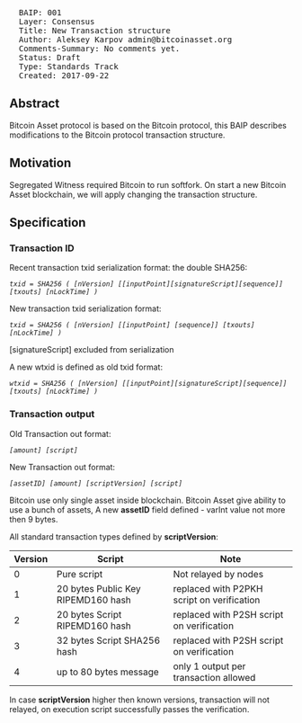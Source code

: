 <pre>
  BAIP: 001
  Layer: Consensus 
  Title: New Transaction structure
  Author: Aleksey Karpov admin@bitcoinasset.org
  Comments-Summary: No comments yet.
  Status: Draft
  Type: Standards Track
  Created: 2017-09-22
</pre>

Abstract
--------

Bitcoin Asset protocol is based on the Bitcoin protocol, this BAIP describes modifications to the Bitcoin protocol transaction structure.

Motivation
----------
Segregated Witness required Bitcoin to run softfork. On start a new Bitcoin Asset blockchain, we will apply changing the transaction structure.



Specification
-------------

### Transaction ID

Recent transaction txid serialization format: the double SHA256:

_`txid = SHA256 ( [nVersion] [[inputPoint][signatureScript][sequence]] [txouts] [nLockTime] )`_
    
New transaction txid serialization format: 

_`txid = SHA256 ( [nVersion] [[inputPoint] [sequence]] [txouts] [nLockTime] )`_

[signatureScript] excluded from serialization

A new wtxid is defined as old txid format:

_`wtxid = SHA256 ( [nVersion] [[inputPoint][signatureScript][sequence]] [txouts] [nLockTime] )`_


### Transaction output

Old Transaction out  format:

_`[amount] [script]`_

New Transaction out  format:

_`[assetID] [amount] [scriptVersion] [script]`_

Bitcoin use only single asset inside blockchain. Bitcoin Asset give ability to use a bunch of assets, A new **assetID** field defined - varInt value not more then 9 bytes.

All standard transaction types defined by **scriptVersion**:


|   Version |  Script                     | Note |
| --------- | ----------------------------| -----|
|    0      | Pure script                 | Not relayed by nodes |
| 1 | 20 bytes Public Key RIPEMD160 hash| replaced with P2PKH script on verification |
|2 | 20 bytes Script RIPEMD160 hash | replaced with P2SH script on verification |
|3 | 32 bytes Script SHA256 hash |  replaced with P2SH script on verification |
|4 | up to 80 bytes message | only 1 output per transaction allowed |

In case **scriptVersion** higher then known versions, transaction will not relayed, on execution script successfully passes the verification.




